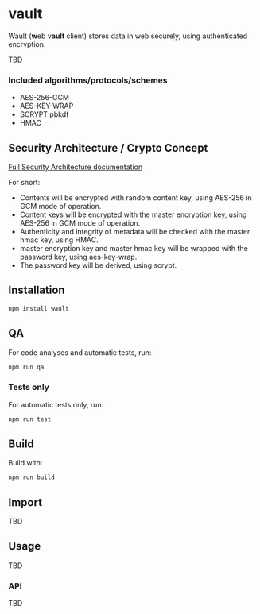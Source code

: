 # vault
Wault (**w**eb v**ault** client) stores data in web securely, using authenticated encryption.

TBD

### Included algorithms/protocols/schemes
* AES-256-GCM
* AES-KEY-WRAP
* SCRYPT pbkdf
* HMAC

## Security Architecture / Crypto Concept
[Full Security Architecture documentation](https://TBD.TBD (to be defined))

For short:
* Contents will be encrypted with random content key, using AES-256 in GCM mode of operation.
* Content keys will be encrypted with the master encryption key, using AES-256 in GCM mode of operation.
* Authenticity and integrity of metadata will be checked with the master hmac key, using HMAC.
* master encryption key and master hmac key will be wrapped with the password key, using aes-key-wrap.
* The password key will be derived, using scrypt.

## Installation
```bash
npm install wault
```

## QA
For code analyses and automatic tests, run:
```bash
npm run qa
```

### Tests only
For automatic tests only, run:
```bash
npm run test
```

## Build
Build with:
```bash
npm run build
```

## Import
TBD

## Usage
TBD

### API
TBD
